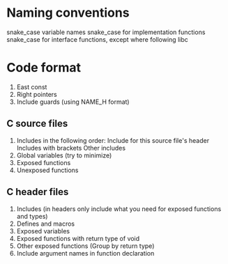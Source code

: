 # Naming conventions
snake_case variable names
snake_case for implementation functions
snake_case for interface functions, except where following libc

# Code format
1. East const
2. Right pointers
3. Include guards (using NAME_H format)

## C source files
1. Includes in the following order:
Include for this source file's header
Includes with brackets
Other includes
2. Global variables (try to minimize)
3. Exposed functions
4. Unexposed functions

## C header files
1. Includes (in headers only include what you need for exposed functions and types)
2. Defines and macros
3. Exposed variables
4. Exposed functions with return type of void
5. Other exposed functions (Group by return type)
6. Include argument names in function declaration
